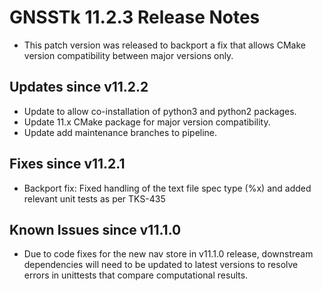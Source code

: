 GNSSTk 11.2.3 Release Notes
========================

 * This patch version was released to backport a fix that allows CMake version compatibility between major versions only.

Updates since v11.2.2
---------------------
  * Update to allow co-installation of python3 and python2 packages.
  * Update 11.x CMake package for major version compatibility.
  * Update add maintenance branches to pipeline.

Fixes since v11.2.1
--------------------
  * Backport fix: Fixed handling of the text file spec type (%x) and added relevant unit tests as per TKS-435

Known Issues since v11.1.0
-------------------------
 * Due to code fixes for the new nav store in v11.1.0 release, downstream dependencies
   will need to be updated to latest versions to resolve errors in unittests that compare computational results. 

